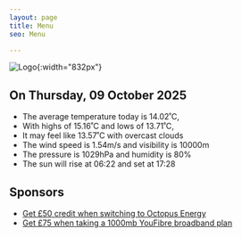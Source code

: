 ```yaml
---
layout: page
title: Menu
seo: Menu

---
```


![Logo](/images/logo.jpg){:width="832px"}

<!-- weather_marker starts -->
## On Thursday, 09 October 2025

- The average temperature today is 14.02˚C,
- With highs of 15.16˚C and lows of 13.71˚C,
- It may feel like 13.57˚C with overcast clouds
- The wind speed is 1.54m/s and visibility is 10000m
- The pressure is 1029hPa and humidity is 80%
- The sun will rise at 06:22 and set at 17:28

<!-- weather_marker ends -->

## Sponsors

- [Get £50 credit when switching to Octopus Energy](https://bit.ly/3oD1nnS)
- [Get £75 when taking a 1000mb YouFibre broadband plan](https://aklam.io/91zWhU?)

